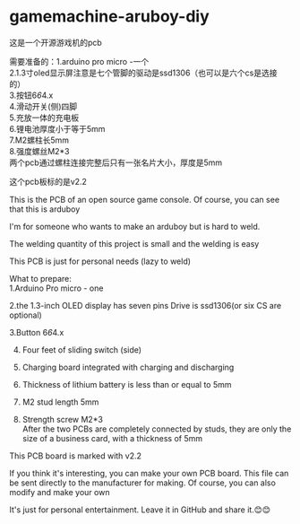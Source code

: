 # gamemachine-aruboy-diy

这是一个开源游戏机的pcb<br>

需要准备的：1.arduino pro micro -一个<br/>
          2.1.3寸oled显示屏注意是七个管脚的驱动是ssd1306（也可以是六个cs是选接的）<br>
          3.按钮6*6*4.x<br/>
          4.滑动开关(侧)四脚<br>
          5.充放一体的充电板<br/>
          6.锂电池厚度小于等于5mm<br>
          7.M2螺柱长5mm<br/>
          8.强度螺丝M2*3<br>
  两个pcb通过螺柱连接完整后只有一张名片大小，厚度是5mm<br/>
           
这个pcb板标的是v2.2<br>

This is the PCB of an open source game console. Of course, you can see that this is arduboy

I'm for someone who wants to make an arduboy but is hard to weld.

The welding quantity of this project is small and the welding is easy

This PCB is just for personal needs (lazy to weld)

What to prepare: <br>
1.Arduino Pro micro - one<br/>

2.the 1.3-inch OLED display has seven pins Drive is ssd1306(or six CS are optional)<br>

3.Button 6*6*4.x<br/>

4. Four feet of sliding switch (side)<br>

5. Charging board integrated with charging and discharging<br/>

6. Thickness of lithium battery is less than or equal to 5mm<br>

7. M2 stud length 5mm<br/>

8. Strength screw M2*3<br>
After the two PCBs are completely connected by studs, they are only the size of a business card, with a thickness of 5mm<br/>

This PCB board is marked with v2.2<br>

If you think it's interesting, you can make your own PCB board. This file can be sent directly to the manufacturer for making. Of course, you can also modify and make your own<br/>

It's just for personal entertainment. Leave it in GitHub and share it.😊😊

